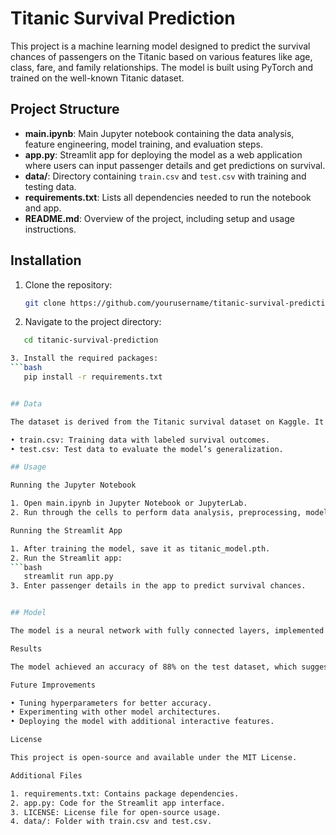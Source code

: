 # Titanic Survival Prediction

This project is a machine learning model designed to predict the survival chances of passengers on the Titanic based on various features like age, class, fare, and family relationships. The model is built using PyTorch and trained on the well-known Titanic dataset.

## Project Structure

- **main.ipynb**: Main Jupyter notebook containing the data analysis, feature engineering, model training, and evaluation steps.
- **app.py**: Streamlit app for deploying the model as a web application where users can input passenger details and get predictions on survival.
- **data/**: Directory containing `train.csv` and `test.csv` with training and testing data.
- **requirements.txt**: Lists all dependencies needed to run the notebook and app.
- **README.md**: Overview of the project, including setup and usage instructions.

## Installation

1. Clone the repository:
   ```bash
   git clone https://github.com/yourusername/titanic-survival-prediction.git

2. Navigate to the project directory:
 ```bash 
    cd titanic-survival-prediction

3. Install the required packages:
 ```bash
    pip install -r requirements.txt


## Data

The dataset is derived from the Titanic survival dataset on Kaggle. It includes:

• train.csv: Training data with labeled survival outcomes.
• test.csv: Test data to evaluate the model’s generalization.

## Usage 

Running the Jupyter Notebook

1. Open main.ipynb in Jupyter Notebook or JupyterLab.
2. Run through the cells to perform data analysis, preprocessing, model training, and evaluation.

Running the Streamlit App

1. After training the model, save it as titanic_model.pth.
2. Run the Streamlit app:
 ```bash
    streamlit run app.py
3. Enter passenger details in the app to predict survival chances.


## Model

The model is a neural network with fully connected layers, implemented in PyTorch. It uses input features such as Pclass, Sex, Age, SibSp, Parch, and Fare to predict whether a passenger would survive.

Results

The model achieved an accuracy of 88% on the test dataset, which suggests it is quite effective in predicting survival outcomes.

Future Improvements

• Tuning hyperparameters for better accuracy.
• Experimenting with other model architectures.
• Deploying the model with additional interactive features.

License

This project is open-source and available under the MIT License.

Additional Files

1. requirements.txt: Contains package dependencies.
2. app.py: Code for the Streamlit app interface.
3. LICENSE: License file for open-source usage.
4. data/: Folder with train.csv and test.csv.

